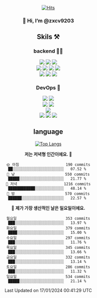 <div align="center">

[![Hits](https://hits.seeyoufarm.com/api/count/incr/badge.svg?url=https%3A%2F%2Fgithub.com%2Fzxcv9203%2Fhit-counter&count_bg=%23FF7272&title_bg=%23324C2E&icon=codeigniter.svg&icon_color=%23DD5B5B&title=%EB%B0%A9%EB%AC%B8%EC%9E%90&edge_flat=false)](https://hits.seeyoufarm.com)
  
### 👋 Hi, I’m @zxcv9203

## Skils ⚒️
### backend 🧑‍💻
  
<img src="https://img.shields.io/badge/Java-FF6600?style=flat-square&logo=buymeacoffee&logoColor=white"/>
<img src="https://img.shields.io/badge/Go-0099FF?style=flat-square&logo=go&logoColor=white"/>
<img src="https://img.shields.io/badge/Kotlin-7F52FF?style=flat-square&logo=kotlin&logoColor=white"/>
  
  
<br />
  
<img src="https://img.shields.io/badge/Spring-339933?style=flat-square&logo=Spring&logoColor=white"/>
<img src="https://img.shields.io/badge/Spring Boot-339933?style=flat-square&logo=Spring Boot&logoColor=white"/>
<img src="https://img.shields.io/badge/Spring Security-339933?style=flat-square&logo=Spring Security&logoColor=white"/>
  
<img src="https://img.shields.io/badge/Spring Data JPA-339933?style=flat-square&logo=Hibernate&logoColor=white"/>

<br />
  
  <img src="https://img.shields.io/badge/mysql-0099FF?style=flat-square&logo=mysql&logoColor=white"/>
  <img src="https://img.shields.io/badge/mariadb-0099FF?style=flat-square&logo=mariadb&logoColor=white"/>
  <img src="https://img.shields.io/badge/mongoDB-47A248?style=flat-square&logo=mongodb&logoColor=white"/>
  
  
### DevOps 🚀
  
  <img src="https://img.shields.io/badge/docker-2496ED?style=flat-square&logo=docker&logoColor=white"/>
  <img src="https://img.shields.io/badge/kubernetes-326CE5?style=flat-square&logo=kubernetes&logoColor=white"/>
  
  <br />
  
  <img src="https://img.shields.io/badge/Github Actions-2088FF?style=flat-square&logo=githubactions&logoColor=white"/>
  <img src="https://img.shields.io/badge/Jenkins-D24939?style=flat-square&logo=jenkins&logoColor=white"/>
  
  
  <br />
  <img src="https://img.shields.io/badge/terraform-7B42BC?style=flat-square&logo=terraform&logoColor=white"/>
  
  <br />
  <img src="https://img.shields.io/badge/Amazon AWS-232F3E?style=flat-square&logo=Amazon AWS&logoColor=white"/>

  <img src="https://img.shields.io/badge/GCP-4285F4?style=flat-square&logo=googlecloud&logoColor=white"/>
  <img src="https://img.shields.io/badge/NCP-03C75A?style=flat-square&logo=naver&logoColor=white"/>
  
  
## language

[![Top Langs](https://github-readme-stats.vercel.app/api/top-langs/?username=zxcv9203&hide=html&exclude_repo=zxcv9203.github.io,golB&theme=grate-gatsby)](https://github.com/zxcv9203/github-readme-stats)
  
<!--START_SECTION:waka-->
**저는 저녁형 인간이에요. 🦉** 

```text
🌞 아침                     190 commits         ██░░░░░░░░░░░░░░░░░░░░░░░   07.52 % 
🌆 낮　                     550 commits         █████░░░░░░░░░░░░░░░░░░░░   21.77 % 
🌃 저녁                     1216 commits        ████████████░░░░░░░░░░░░░   48.14 % 
🌙 밤　                     570 commits         ██████░░░░░░░░░░░░░░░░░░░   22.57 % 
```
📅 **제가 가장 생산적인 날은 일요일이에요.** 

```text
월요일                      353 commits         ███░░░░░░░░░░░░░░░░░░░░░░   13.97 % 
화요일                      379 commits         ████░░░░░░░░░░░░░░░░░░░░░   15.00 % 
수요일                      297 commits         ███░░░░░░░░░░░░░░░░░░░░░░   11.76 % 
목요일                      345 commits         ███░░░░░░░░░░░░░░░░░░░░░░   13.66 % 
금요일                      332 commits         ███░░░░░░░░░░░░░░░░░░░░░░   13.14 % 
토요일                      286 commits         ███░░░░░░░░░░░░░░░░░░░░░░   11.32 % 
일요일                      534 commits         █████░░░░░░░░░░░░░░░░░░░░   21.14 % 
```



 Last Updated on 17/01/2024 00:41:29 UTC
<!--END_SECTION:waka-->
  
</div>

